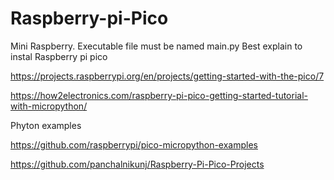 # Raspberry-pi-Pico
Mini Raspberry. Executable file must be named   main.py
Best explain to instal Raspberry pi pico

https://projects.raspberrypi.org/en/projects/getting-started-with-the-pico/7

https://how2electronics.com/raspberry-pi-pico-getting-started-tutorial-with-micropython/

Phyton examples

https://github.com/raspberrypi/pico-micropython-examples

https://github.com/panchalnikunj/Raspberry-Pi-Pico-Projects

